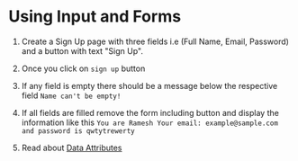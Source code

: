 # Using Input and Forms

1. Create a Sign Up page with three fields i.e (Full Name, Email, Password) and a button with text "Sign Up".
2. Once you click on `sign up` button
  1. If any field is empty there should be a message below the respective field `Name can't be empty!`
  2. If all fields are filled remove the form including button and display the information like this `You are Ramesh Your email: example@sample.com and password is qwtytrewerty`

3. Read about [Data Attributes](https://developer.mozilla.org/en-US/docs/Learn/HTML/Howto/Use_data_attributes)
